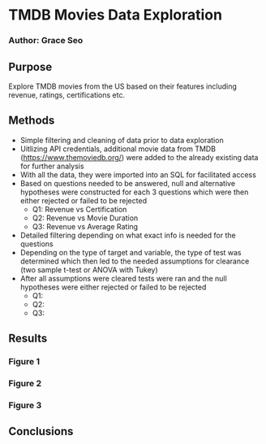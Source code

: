 # TMDB Movies Data Exploration
### Author: Grace Seo
## Purpose
Explore TMDB movies from the US based on their features including revenue, ratings, certifications etc.
## Methods
- Simple filtering and cleaning of data prior to data exploration
- Uitlizing API credentials, additional movie data from TMDB (https://www.themoviedb.org/) were added to the already existing data for further analysis
- With all the data, they were imported into an SQL for facilitated access
- Based on questions needed to be answered, null and alternative hypotheses were constructed for each 3 questions which were then either rejected or failed to be rejected
  - Q1: Revenue vs Certification
  - Q2: Revenue vs Movie Duration
  - Q3: Revenue vs Average Rating
- Detailed filtering depending on what exact info is needed for the questions
- Depending on the type of target and variable, the type of test was determined which then led to the needed assumptions for clearance (two sample t-test or ANOVA with Tukey)
- After all assumptions were cleared tests were ran and the null hypotheses were either rejected or failed to be rejected
  - Q1: 
  - Q2:
  - Q3: 
## Results
### Figure 1

### Figure 2

### Figure 3

## Conclusions
